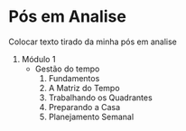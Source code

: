 # Pós em Analise
 Colocar texto tirado da minha pós em analise 

1. Módulo 1
    * Gestão do tempo
        1. Fundamentos 
        2. A Matriz do Tempo
        3. Trabalhando os Quadrantes
        4. Preparando a Casa
        5. Planejamento Semanal
